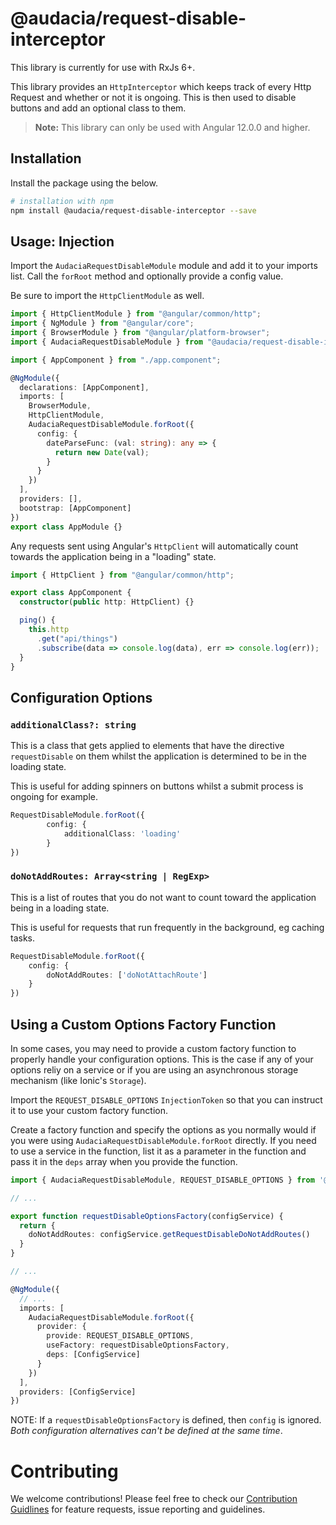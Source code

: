 # @audacia/request-disable-interceptor

This library is currently for use with RxJs 6+.

This library provides an `HttpInterceptor` which keeps track of every Http Request and whether or not it is ongoing. This is then used to disable buttons and add an optional class to them.

> **Note:** This library can only be used with Angular 12.0.0 and higher.

## Installation

Install the package using the below.

```bash
# installation with npm
npm install @audacia/request-disable-interceptor --save
```

## Usage: Injection

Import the `AudaciaRequestDisableModule` module and add it to your imports list. Call the `forRoot` method and optionally provide a config value.

Be sure to import the `HttpClientModule` as well.

```ts
import { HttpClientModule } from "@angular/common/http";
import { NgModule } from "@angular/core";
import { BrowserModule } from "@angular/platform-browser";
import { AudaciaRequestDisableModule } from "@audacia/request-disable-interceptor";

import { AppComponent } from "./app.component";

@NgModule({
  declarations: [AppComponent],
  imports: [
    BrowserModule,
    HttpClientModule,
    AudaciaRequestDisableModule.forRoot({
      config: {
        dateParseFunc: (val: string): any => {
          return new Date(val);
        }
      }
    })
  ],
  providers: [],
  bootstrap: [AppComponent]
})
export class AppModule {}
```

Any requests sent using Angular's `HttpClient` will automatically count towards the application being in a "loading" state.

```ts
import { HttpClient } from "@angular/common/http";

export class AppComponent {
  constructor(public http: HttpClient) {}

  ping() {
    this.http
      .get("api/things")
      .subscribe(data => console.log(data), err => console.log(err));
  }
}
```

## Configuration Options

### `additionalClass?: string`

This is a class that gets applied to elements that have the directive `requestDisable` on them whilst the application is determined to be in the loading state.

This is useful for adding spinners on buttons whilst a submit process is ongoing for example.

```typescript
RequestDisableModule.forRoot({
        config: {
            additionalClass: 'loading'
        }
})
```

### `doNotAddRoutes: Array<string | RegExp>`

This is a list of routes that you do not want to count toward the application being in a loading state.

This is useful for requests that run frequently in the background, eg caching tasks.

```typescript
RequestDisableModule.forRoot({
    config: {
        doNotAddRoutes: ['doNotAttachRoute']
    }
})
```

## Using a Custom Options Factory Function

In some cases, you may need to provide a custom factory function to properly handle your configuration options. This is the case if any of your options reliy on a service or if you are using an asynchronous storage mechanism (like Ionic's `Storage`).

Import the `REQUEST_DISABLE_OPTIONS` `InjectionToken` so that you can instruct it to use your custom factory function.

Create a factory function and specify the options as you normally would if you were using `AudaciaRequestDisableModule.forRoot` directly. If you need to use a service in the function, list it as a parameter in the function and pass it in the `deps` array when you provide the function.

```ts
import { AudaciaRequestDisableModule, REQUEST_DISABLE_OPTIONS } from '@audacia/request-disable-interceptor';

// ...

export function requestDisableOptionsFactory(configService) {
  return {
    doNotAddRoutes: configService.getRequestDisableDoNotAddRoutes()
  }
}

// ...

@NgModule({
  // ...
  imports: [
    AudaciaRequestDisableModule.forRoot({
      provider: {
        provide: REQUEST_DISABLE_OPTIONS,
        useFactory: requestDisableOptionsFactory,
        deps: [ConfigService]
      }
    })
  ],
  providers: [ConfigService]
})
```

NOTE: If a `requestDisableOptionsFactory` is defined, then `config` is ignored. _Both configuration alternatives can't be defined at the same time_.

# Contributing

We welcome contributions! Please feel free to check our [Contribution Guidlines](https://github.com/audaciaconsulting/.github/blob/main/CONTRIBUTING.md) for feature requests, issue reporting and guidelines.

